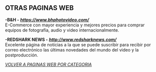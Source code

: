 ## OTRAS PAGINAS WEB ##

**-B&H -** ***<https://www.bhphotovideo.com/>***  
E-Commerce con mayor experiencia y mejores precios para comprar equipos
de fotografía, audio y video internacionalmente.

**-REDSHARK NEWS -** ***http://www.redsharknews.com/***  
Excelente página de noticias a la que se puede suscribir para recibir
por correo electrónico las últimas novedades del mundo del video y la
postproducción.  

[*VOLVER A PAGINAS WEB POR CATEGORIA*](PAGINAS_WEB.md)
